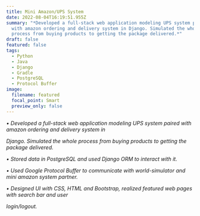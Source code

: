 ```yaml
---
title: Mini Amazon/UPS System
date: 2022-08-04T16:19:51.955Z
summary: "*Developed a full-stack web application modeling UPS system paired
  with amazon ordering and delivery system in Django. Simulated the whole
  process from buying products to getting the package delivered.*"
draft: false
featured: false
tags:
  - Python
  - Java
  - Django
  - Gradle
  - PostgreSQL
  - Protocol Buffer
image:
  filename: featured
  focal_point: Smart
  preview_only: false
---
```

*• Developed a full-stack web application modeling UPS system paired with amazon ordering and delivery system in*

*Django. Simulated the whole process from buying products to getting the package delivered.*

*• Stored data in PostgreSQL and used Django ORM to interact with it.*

*• Used Google Protocol Buffer to communicate with world-simulator and mini amazon system partner.*

*• Designed UI with CSS, HTML and Bootstrap, realized featured web pages with search bar and user*

*login/logout.*